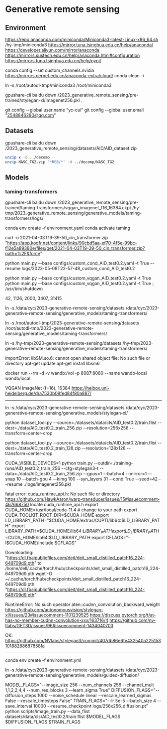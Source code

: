 # Generative remote sensing


## Environment

https://repo.anaconda.com/miniconda/Miniconda3-latest-Linux-x86_64.sh
/hy-tmp/miniconda3
https://mirror.tuna.tsinghua.edu.cn/help/anaconda/
https://developer.aliyun.com/mirror/anaconda
https://mirrors.sustech.edu.cn/help/anaconda.html#configuration
https://mirrors.tuna.tsinghua.edu.cn/help/pypi/

conda config --set custom_channels.nvidia https://mirrors.cernet.edu.cn/anaconda-extra/cloud/
conda clean -i

ln -s /root/autodl-tmp/miniconda3 /root/miniconda3

gpushare-cli baidu down /2023_generative_remote_sensing/pre-trained/stylegan-xl/imagenet256.pkl .

git config --global user.name "yc-cui"
git config --global user.email "2548846280@qq.com"
## Datasets

gpushare-cli baidu down /2023_generative_remote_sensing/datasets/AID/AID_dataset.zip


```bash
unzip x -d ../decomp
unzip NASC_TG2.zip '*RGB/*' -d ../decomp/NASC_TG2
```

## Models


### taming-transformers

gpushare-cli baidu down /2023_generative_remote_sensing/pre-trained/taming-transformers/vqgan_imagenet_f16_16384.ckpt /hy-tmp/2023_generative_remote_sensing/generative_models/taming-transformers/logs/

conda env create -f environment.yaml
conda activate taming

curl -o 2021-04-03T19-39-50_cin_transformer.zip "https://app.koofr.net/content/links/90cbd5aa-ef70-4f5e-99bc-f12e5a89380e/files/get/2021-04-03T19-39-50_cin_transformer.zip?path=%2F&force"




python main.py --base configs/custom_cond_AID_test0.2.yaml -t True --resume logs/2023-05-08T22-57-48_custom_cond_AID_test0.2

python main.py --base configs/custom_vqgan_AID_test0.2.yaml -t True 
python main.py --base configs/custom_vqgan_AID_test0.2.yaml -t True ;  /usr/bin/shutdown   

42, 1126, 2000, 3407, 31415


ln -s /data/cyc/2023-generative-remote-sensing/datasets /data/cyc/2023-generative-remote-sensing/generative_models/taming-transformers/


ln -s /root/autodl-tmp/2023-generative-remote-sensing/datasets /root/autodl-tmp/2023-generative-remote-sensing/generative_models/taming-transformers/


ln -s /hy-tmp/2023-generative-remote-sensing/datasets /hy-tmp/2023-generative-remote-sensing/generative_models/taming-transformers/

ImportError: libSM.so.6: cannot open shared object file: No such file or directory
apt-get update
apt-get install libsm6



docker run --rm -d -v wandb:/vol -p 8087:8080  --name wandb-local wandb/local

VQGAN ImageNet (f=16), 16384
https://heibox.uni-heidelberg.de/d/a7530b09fed84f80a887/

------------------------------------------------------------------------------------


ln -s /data/cyc/2023-generative-remote-sensing/datasets /data/cyc/2023-generative-remote-sensing/generative_models/stylegan-xl/


python dataset_tool.py --source=./datasets/data/cls/AID_test0.2/train.flist --dest=./data/AID_test0.2_train_256.zip --resolution=256x256 --transform=center-crop


python dataset_tool.py --source=./datasets/data/cls/AID_test0.2/train.flist --dest=./data/AID_test0.2_train_128.zip --resolution=128x128 --transform=center-crop

CUDA_VISIBLE_DEVICES=1 python train.py --outdir=./training-runs/AID_test0.2_train_256 --cfg=stylegan3-t --data=./data/AID_test0.2_train_256.zip --gpus=1 --batch=4 --mirror=1 --snap 10 --batch-gpu 4 --kimg 100 --syn_layers 31 --cond True --seed=42 --resume ./logs/imagenet256.pkl

fatal error: cuda_runtime_api.h: No such file or directory
https://github.com/HawkAaron/warp-transducer/issues/15#issuecomment-467668750
locate cuda_runtime_api.h
export CUDA_HOME=/usr/local/cuda-11.4 # change to your path
export CUDA_TOOLKIT_ROOT_DIR=$CUDA_HOME
export LD_LIBRARY_PATH="$CUDA_HOME/extras/CUPTI/lib64:$LD_LIBRARY_PATH"
export LIBRARY_PATH=$CUDA_HOME/lib64:$LIBRARY_PATH
export LD_LIBRARY_PATH=$CUDA_HOME/lib64:$LD_LIBRARY_PATH
export CFLAGS="-I$CUDA_HOME/include $CFLAGS"


Downloading: "https://dl.fbaipublicfiles.com/deit/deit_small_distilled_patch16_224-649709d9.pth" to /home/dell/.cache/torch/hub/checkpoints/deit_small_distilled_patch16_224-649709d9.pth
wget -O ~/.cache/torch/hub/checkpoints/deit_small_distilled_patch16_224-649709d9.pth "https://dl.fbaipublicfiles.com/deit/deit_small_distilled_patch16_224-649709d9.pth"


RuntimeError: No such operator aten::cudnn_convolution_backward_weight
https://github.com/autonomousvision/stylegan-xl/issues/23#issuecomment-1101239525
https://discuss.pytorch.org/t/at-has-no-member-cudnn-convolution-xxx/163716/4
https://github.com/nv-tlabs/GET3D/issues/96#issuecomment-1434040703

OK: https://github.com/NVlabs/stylegan3/commit/407db86e6fe432540a22515310188288687858fa

------------------------------------------------------------------------------------


conda env create -f environment.yml


ln -s /data/cyc/2023-generative-remote-sensing/datasets /data/cyc/2023-generative-remote-sensing/generative_models/guided-diffusion/


MODEL_FLAGS="--image_size 256 --num_channels 256  --channel_mult 1,1,2,2,4,4 --num_res_blocks 3 --learn_sigma True" 
DIFFUSION_FLAGS="--diffusion_steps 1000 --noise_schedule linear  --rescale_learned_sigmas False --rescale_timesteps False" 
TRAIN_FLAGS="--lr 5e-5 --batch_size 4 --save_interval 10000 --resume_checkpoint logs/256x256_diffusion.pt" 
python scripts/image_train.py --data_flist datasets/data/cls/AID_test0.2/train.flist $MODEL_FLAGS $DIFFUSION_FLAGS $TRAIN_FLAGS
